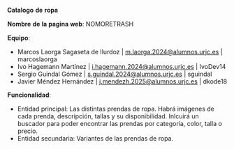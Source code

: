 𝐂𝐚𝐭𝐚𝐥𝐨𝐠𝐨 𝐝𝐞 𝐫𝐨𝐩𝐚

𝐍𝐨𝐦𝐛𝐫𝐞 𝐝𝐞 𝐥𝐚 𝐩𝐚𝐠𝐢𝐧𝐚 𝐰𝐞𝐛:
NOMORETRASH

𝐄𝐪𝐮𝐢𝐩𝐨:
- Marcos Laorga Sagaseta de Ilurdoz | m.laorga.2024@alumnos.urjc.es | marcoslaorga
- Ivo Hagemann Martínez | i.hagemann.2024@alumnos.urjc.es | IvoDev14
- Sergio Guindal Gómez | s.guindal.2024@alumnos.urjc.es | sguindal
- Javier Méndez Hernández | j.mendezh.2025@alumnos.urjc.es | dkode18

𝐅𝐮𝐧𝐜𝐢𝐨𝐧𝐚𝐥𝐢𝐝𝐚𝐝:

- Entidad principal: Las distintas prendas de ropa. Habrá imágenes de cada prenda, descripción, tallas y su disponibilidad. Inlcuirá un buscador para poder encontrar las prendas por categoría, color, talla o precio.
- Entidad secundaria: Variantes de las prendas de ropa.
